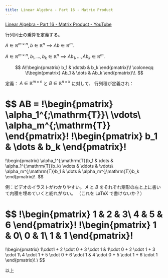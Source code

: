 ```yaml
---
title: Linear Algebra - Part 16 - Matrix Product
---
```


[Linear Algebra - Part 16 - Matrix Product - YouTube](https://www.youtube.com/watch?v=8R0BdG9XnAk&list=PLBh2i93oe2quLc5zaxD0WHzQTGrXMwAI6&index=16)

行列同士の乗算を定義する。

${A \in \mathbb R^{m \times n},\;b \in \mathbb R^n \implies Ab \in \mathbb R^m.}$

${A \in \mathbb R^{m \times n},\;b_1, \dotsc, b_k \in \mathbb R^n \implies Ab_1, \dotsc, Ab_k \in \mathbb R^m.}$

$$
A\!\begin{pmatrix}
b_1 & \dotsb & b_k
\end{pmatrix}\!
\coloneqq
\!\begin{pmatrix}
Ab_1 & \dots & Ab_k
\end{pmatrix}\!.
$$

定義：
${A \in \mathbb R^{m \times n}}$ と ${B \in \mathbb R^{n \times k}}$ に対して、
行列積が定義され：

$$
AB = 
\!\begin{pmatrix}
\alpha_1^{\;\mathrm{T}}\\
\vdots\\
\alpha_m^{\;\mathrm{T}}
\end{pmatrix}\!
\!\begin{pmatrix}
b_1 & \dots & b_k
\end{pmatrix}\!
=
\!\begin{pmatrix}
\alpha_1^{\;\mathrm{T}}b_1 & \dots & \alpha_1^{\;\mathrm{T}}b_k\\
\vdots & \ddots & \vdots\\
\alpha_m^{\;\mathrm{T}}b_1 & \dots & \alpha_m^{\;\mathrm{T}}b_k
\end{pmatrix}\!.
$$

例：ビデオのイラストがわかりやすい。
$A$ と $B$ をそれぞれ矩形の左と上に書いて内積を埋めていくと紛れがない。
（これを LaTeX で書けないか？）

$$
\!\begin{pmatrix}
1 & 2 & 3\\
4 & 5 & 6
\end{pmatrix}\!
\!\begin{pmatrix}
1 & 0\\
0 & 1\\
1 & 1
\end{pmatrix}\!
=
\!\begin{pmatrix}
1\cdot1 + 2 \cdot 0 + 3 \cdot 1 & 1\cdot 0 + 2 \cdot 1 + 3 \cdot 1\\
4 \cdot 1 + 5 \cdot 0 + 6 \cdot 1 & 4 \cdot 0 + 5 \cdot 1 + 6 \cdot 1
\end{pmatrix}\!.\\
$$

以上
